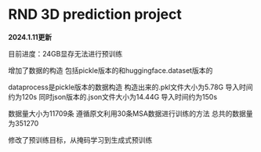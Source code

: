 # RND 3D prediction project
**2024.1.11更新**

目前进度：24GB显存无法进行预训练

增加了数据的构造 包括pickle版本的和huggingface.dataset版本的

dataprocess是pickle版本的数据构造 构造出来的.pkl文件大小为5.78G 导入时间约为120s 同时json版本的.json文件大小为14.44G 导入时间约为150s

数据量大小为11709条 遵循原文利用30条MSA数据进行训练的方法 总共的数据量为351270

修改了预训练目标，从掩码学习到生成式预训练